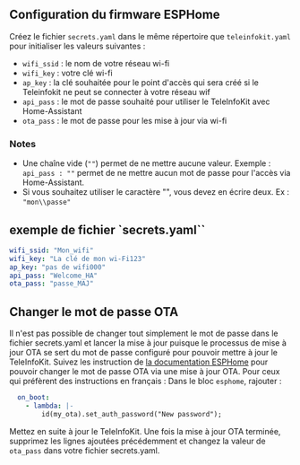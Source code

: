 ## Configuration du firmware ESPHome ##
Créez le fichier `secrets.yaml` dans le même répertoire que `teleinfokit.yaml` pour initialiser les valeurs suivantes :
* `wifi_ssid` : le nom de votre réseau wi-fi
* `wifi_key` : votre clé wi-fi
* `ap_key` : la clé souhaitée pour le point d'accès qui sera créé si le Teleinfokit ne peut se connecter à votre réseau wif
* `api_pass` : le mot de passe souhaité pour utiliser le TeleInfoKit avec Home-Assistant
* `ota_pass` : le mot de passe pour les mise à jour via wi-fi

### Notes ###
- Une chaîne vide (`""`) permet de ne mettre aucune valeur.
  Exemple : `api_pass : ""` permet de ne mettre aucun mot de passe pour l'accès via Home-Assistant.
- Si vous souhaitez utiliser le caractère "\", vous devez en écrire deux.
  Ex : `"mon\\passe"`

## exemple de fichier `secrets.yaml`` ##
```yaml
wifi_ssid: "Mon_wifi"
wifi_key: "La clé de mon wi-Fi123"
ap_key: "pas de wifi000"
api_pass: "Welcome_HA"
ota_pass: "passe_MAJ"
```

## Changer le mot de passe OTA ##
Il n'est pas possible de changer tout simplement le mot de passe dans le fichier secrets.yaml et lancer la mise à jour puisque le processus de mise à jour OTA se sert du mot de passe configuré pour pouvoir mettre à jour le TeleInfoKit.
Suivez les instruction de [la documentation ESPHome](https://www.esphome.io/components/ota.html#updating-the-password) pour pouvoir changer le mot de passe OTA via une mise à jour OTA.
Pour ceux qui préfèrent des instructions en français :
Dans le bloc `esphome`, rajouter :
```yaml
  on_boot:
    - lambda: |-
        id(my_ota).set_auth_password("New password");
```

Mettez en suite à jour le TeleInfoKit.
Une fois la mise à jour OTA terminée, supprimez les lignes ajoutées précédemment et changez la valeur de `ota_pass` dans votre fichier secrets.yaml.
